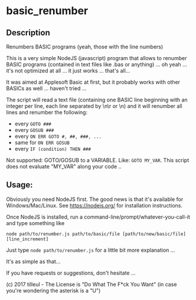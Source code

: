 # basic_renumber
## Description
Renumbers BASIC programs (yeah, those with the line numbers)

This is a very simple NodeJS (javascript) program that allows to renumber BASIC programs (contained in text files like .bas or anything) ... oh yeah ... it's not optimized at all ... it just works ... that's all...

It was aimed at Applesoft Basic at first, but it probably works with other BASICs as well ... haven't tried ...

The script will read a text file (containing one BASIC line beginning with an integer per line, each line separated by \n\r or \n) and it will renumber all lines and renumber the following:
- every `GOTO ###`
- every `GOSUB ###`
- every `ON ERR GOTO #, ##, ###, ...`
- same for `ON ERR GOSUB`
- every `IF (condition) THEN ###`

Not supported: GOTO/GOSUB to a VARIABLE. Like: `GOTO MY_VAR`. This script does not evaluate "MY_VAR" along your code ..

## Usage: 
Obviously you need NodeJS first. The good news is that it's available for Windows/Mac/Linux. See https://nodejs.org/ for installation instructions.

Once NodeJS is installed, run a command-line/prompt/whatever-you-call-it and type something like 

`node path/to/renumber.js path/to/basic/file [path/to/new/basic/file] [line_increment]`

Just type `node path/to/renumber.js` for a little bit more explanation ...

It's as simple as that...

If you have requests or suggestions, don't hesitate ...


(c) 2017 tilleul - The License is "Do What The F*ck You Want" (in case you're wondering the asterisk is a "U")
